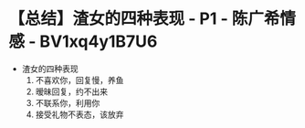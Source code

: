 # 【总结】渣女的四种表现 - P1 - 陈广希情感 - BV1xq4y1B7U6

-   渣女的四种表现
    1.  不喜欢你，回复慢，养鱼
    2.  暧昧回复，约不出来
    3.  不联系你，利用你
    4.  接受礼物不表态，该放弃